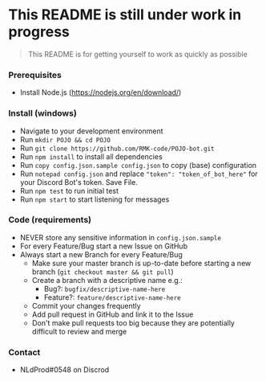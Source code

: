 # This README is still under work in progress
> This README is for getting yourself to work as quickly as possible

### Prerequisites
- Install Node.js (https://nodejs.org/en/download/)

### Install (windows)
- Navigate to your development environment
- Run `mkdir POJO && cd POJO`
- Run `git clone https://github.com/RMK-code/POJO-bot.git`
- Run `npm install` to install all dependencies
- Run `copy config.json.sample config.json` to copy (base) configuration
- Run `notepad config.json` and replace `"token": "token_of_bot_here"` for your Discord Bot's token. Save File.
- Run `npm test` to run initial test
- Run `npm start` to start listening for messages

### Code (requirements)
- NEVER store any sensitive information in `config.json.sample`
- For every Feature/Bug start a new Issue on GitHub
- Always start a new Branch for every Feature/Bug
  - Make sure your master branch is up-to-date before starting a new branch (`git checkout master && git pull`)
  - Create a branch with a descriptive name e.g.:
    - Bug?: `bugfix/descriptive-name-here`
    - Feature?: `feature/descriptive-name-here`
  - Commit your changes frequently
  - Add pull request in GitHub and link it to the Issue
  - Don't make pull requests too big because they are potentially difficult to review and merge

### Contact
- NLdProd#0548 on Discrod